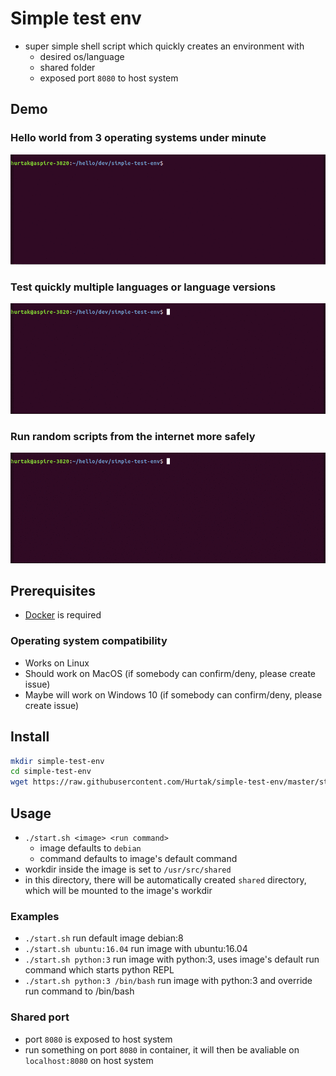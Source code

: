 # Simple test env

- super simple shell script which quickly creates an environment with
    - desired os/language
    - shared folder
    - exposed port `8080` to host system

## Demo

### Hello world from 3 operating systems under minute

![hello world example from across operating systems](gif/hello.gif)

### Test quickly multiple languages or language versions

![multiple languages](gif/languages.gif)

### Run random scripts from the internet more safely

![run dangerous scripts safely](gif/dangerous.gif)

## Prerequisites

- [Docker](https://www.docker.com/) is required

### Operating system compatibility

- Works on Linux
- Should work on MacOS (if somebody can confirm/deny, please create issue)
- Maybe will work on Windows 10 (if somebody can confirm/deny, please create issue)

## Install

```bash
mkdir simple-test-env
cd simple-test-env
wget https://raw.githubusercontent.com/Hurtak/simple-test-env/master/start.sh
```

## Usage

- `./start.sh <image> <run command>`
    - image defaults to `debian`
    - command defaults to image's default command
- workdir inside the image is set to `/usr/src/shared`
- in this directory, there will be automatically created `shared` directory, which will be mounted to the image's workdir

### Examples

- `./start.sh` run default image debian:8
- `./start.sh ubuntu:16.04` run image with ubuntu:16.04
- `./start.sh python:3` run image with python:3, uses image's default run command which starts python REPL
- `./start.sh python:3 /bin/bash` run image with python:3 and override run command to /bin/bash

### Shared port

- port `8080` is exposed to host system
- run something on port `8080` in container, it will then be avaliable on `localhost:8080` on host system
